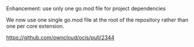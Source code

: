 Enhancement: use only one go.mod file for project dependencies

We now use one single go.mod file at the root of the repository 
rather than one per core extension.

https://github.com/owncloud/ocis/pull/2344

